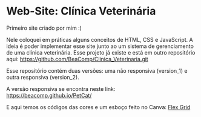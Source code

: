 # Web-Site: Clínica Veterinária

Primeiro site criado por mim :)

Nele coloquei em práticas alguns conceitos de HTML, CSS e JavaScript. A ideia é poder implementar esse site junto ao um sistema de gerenciamento de uma clínica veterinária. Esse projeto já existe e está em outro repositório aqui: https://github.com/BeaComp/Clinica_Veterinaria.git

Esse repositório contém duas versões: uma não responsiva (version_1) e outra responsiva (version_2).

A versão responsiva se encontra neste link: https://beacomp.github.io/PetCat/

E aqui temos os códigos das cores e um esboço feito no Canva: [Flex Grid](https://www.canva.com/design/DAFZ8KsxmJA/G52fjBPNL-TvNzxjSmV3_g/edit?utm_content=DAFZ8KsxmJA&utm_campaign=designshare&utm_medium=link2&utm_source=sharebutton) 



